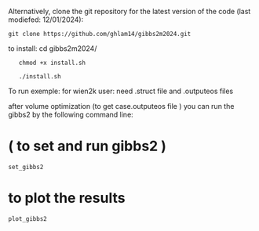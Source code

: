 
Alternatively, clone the git repository for the latest version of the code (last modiefed: 12/01/2024):
   
    git clone https://github.com/ghlam14/gibbs2m2024.git
 
to install:
       cd gibbs2m2024/
       
       chmod +x install.sh
       
       ./install.sh

To run exemple:
for wien2k user: need   .struct file and .outputeos  files

after volume  optimization (to  get  case.outputeos file ) you can run  the gibbs2  by the following command line:
# ( to set and run gibbs2 ) 
    set_gibbs2            
# to plot the results
    plot_gibbs2            

